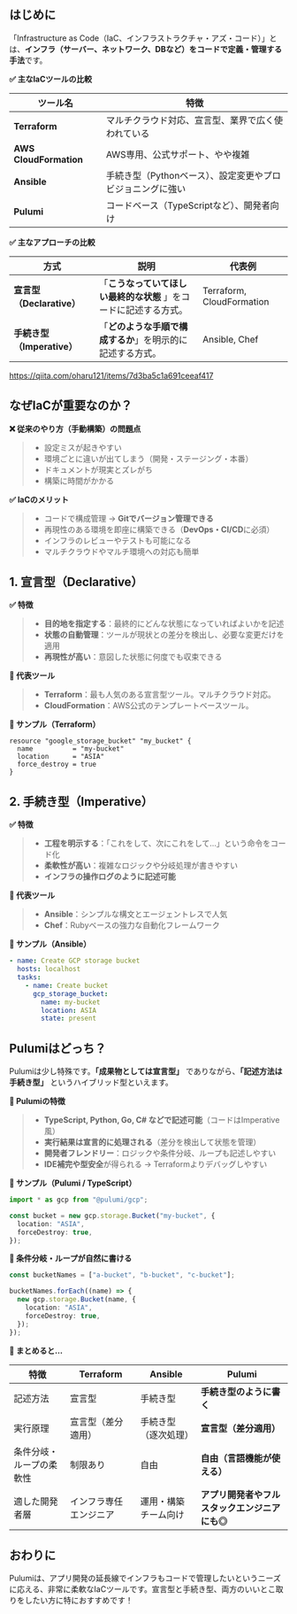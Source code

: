 ## はじめに

「Infrastructure as Code（IaC、インフラストラクチャ・アズ・コード）」とは、**インフラ（サーバー、ネットワーク、DBなど）をコードで定義・管理する手法**です。

**✅ 主なIaCツールの比較**

| ツール名                   | 特徴                               |
| ---------------------- | -------------------------------- |
| **Terraform**          | マルチクラウド対応、宣言型、業界で広く使われている        |
| **AWS CloudFormation** | AWS専用、公式サポート、やや複雑                |
| **Ansible**            | 手続き型（Pythonベース）、設定変更やプロビジョニングに強い |
| **Pulumi**             | コードベース（TypeScriptなど）、開発者向け       |


**✅ 主なアプローチの比較**

| 方式                   | 説明                             | 代表例                       |
| -------------------- | ------------------------------ | ------------------------- |
| **宣言型（Declarative）** | 「**こうなっていてほしい最終的な状態** 」をコードに記述する方式。 | Terraform, CloudFormation |
| **手続き型（Imperative）** | 「**どのような手順で構成するか**」を明示的に記述する方式。    | Ansible, Chef             |

https://qiita.com/oharu121/items/7d3ba5c1a691ceeaf417

## なぜIaCが重要なのか？

**❌ 従来のやり方（手動構築）の問題点**

>* 設定ミスが起きやすい
>* 環境ごとに違いが出てしまう（開発・ステージング・本番）
>* ドキュメントが現実とズレがち
>* 構築に時間がかかる

**✅ IaCのメリット**

>* コードで構成管理 → **Gitでバージョン管理できる**
>* 再現性のある環境を即座に構築できる（**DevOps・CI/CD**に必須）
>* インフラのレビューやテストも可能になる
>* マルチクラウドやマルチ環境への対応も簡単

## 1\. 宣言型（Declarative）

**✅ 特徴**

>* **目的地を指定する**：最終的にどんな状態になっていればよいかを記述
>* **状態の自動管理**：ツールが現状との差分を検出し、必要な変更だけを適用
>* **再現性が高い**：意図した状態に何度でも収束できる

**🧰 代表ツール**

>* **Terraform**：最も人気のある宣言型ツール。マルチクラウド対応。
>* **CloudFormation**：AWS公式のテンプレートベースツール。

**🧰 サンプル（Terraform）**

```hcl
resource "google_storage_bucket" "my_bucket" {
  name          = "my-bucket"
  location      = "ASIA"
  force_destroy = true
}
```

## 2\. 手続き型（Imperative）

**✅ 特徴**

>* **工程を明示する**：「これをして、次にこれをして…」という命令をコード化
>* **柔軟性が高い**：複雑なロジックや分岐処理が書きやすい
>* **インフラの操作ログのように記述可能**

**🧰 代表ツール**

>* **Ansible**：シンプルな構文とエージェントレスで人気
>* **Chef**：Rubyベースの強力な自動化フレームワーク

**🧰 サンプル（Ansible）**

```yaml
- name: Create GCP storage bucket
  hosts: localhost
  tasks:
    - name: Create bucket
      gcp_storage_bucket:
        name: my-bucket
        location: ASIA
        state: present
```

## Pulumiはどっち？

Pulumiは少し特殊です。**「成果物としては宣言型」** でありながら、**「記述方法は手続き型」** というハイブリッド型といえます。

**🧾 Pulumiの特徴**

>* **TypeScript, Python, Go, C# などで記述可能**（コードはImperative風）
>* **実行結果は宣言的に処理される**（差分を検出して状態を管理）
>* **開発者フレンドリー**：ロジックや条件分岐、ループも記述しやすい
>* **IDE補完や型安全**が得られる → Terraformよりデバッグしやすい

**🧰 サンプル（Pulumi / TypeScript）**

```ts
import * as gcp from "@pulumi/gcp";

const bucket = new gcp.storage.Bucket("my-bucket", {
  location: "ASIA",
  forceDestroy: true,
});
```

**🔁 条件分岐・ループが自然に書ける**

```ts
const bucketNames = ["a-bucket", "b-bucket", "c-bucket"];

bucketNames.forEach((name) => {
  new gcp.storage.Bucket(name, {
    location: "ASIA",
    forceDestroy: true,
  });
});
```

**📌 まとめると…**

| 特徴           | Terraform   | Ansible    | Pulumi                    |
| ------------ | ----------- | ---------- | ------------------------- |
| 記述方法   | 宣言型         | 手続き型       | **手続き型のように書く**            |
| 実行原理    | 宣言型（差分適用）   | 手続き型（逐次処理） | **宣言型（差分適用）**             |
| 条件分岐・ループの柔軟性 | 制限あり        | 自由         | **自由（言語機能が使える）**          |
| 適した開発者層      | インフラ専任エンジニア | 運用・構築チーム向け | **アプリ開発者やフルスタックエンジニアにも◎** |

## おわりに

Pulumiは、アプリ開発の延長線でインフラもコードで管理したいというニーズに応える、非常に柔軟なIaCツールです。宣言型と手続き型、両方のいいとこ取りをしたい方に特におすすめです！
